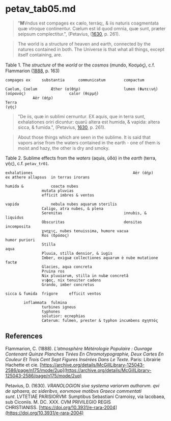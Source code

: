 # petav_tab05.md

>"**M**Vndus est compages ex cælo, terráq;, & iis naturis coagmentata quæ vtroque continentur. Cœlum est id quod omnia, quæ sunt, præter seipsum complectitur.", (Petavius, ([1630](https://doi.org/10.3931/e-rara-2004), p. 261).

>The world is a structure of heaven and earth, connected by the natures contained in both.
The Universe is that what all things, except itself containing, are.

Table 1. The *structure* of the *world* or the *cosmos* (mundo, Κοσμόϛ), c.f. Flammarion ([1888](https://archive.org/details/McGillLibrary-125043-2586/page/n175/mode/2up), p. 163)
~~~
compages ex		substantia		communicatum		compactum

Caelum, Coelum		Æther (αίθήρ)					lumen (Φωτεινή)
(ούρανός)					calor (θερμή)	
			Aër (άήρ)			
Terra			
(γής)			
~~~

>"De iis, quæ in sublimi cernuntur.
EX aquis, que in terra sunt, exhalationes oriri dicuntur: quarū altera est humida, & vapida: altera sicca, & fumida.", (Petavius, [1630](https://doi.org/10.3931/e-rara-2004), p. 261).

>About those things which are seen in the sublime.
It is said that vapors arise from the waters contained in the earth - one of them is moist and hazy, the other is dry and smoky.

Table 2. Sublime effects from the *waters* (aquis, ύδά) in the *earth* (terra, γής), c.f. `petav_tr01`.
~~~										
exhalationes											Aër (άήρ)			ex æthere allapsus	in terras irorans

humida &			coacta nubes			
				mutata pluvias			
				efficit imbres & ventos			
					
vapida				nebula nubes aquarum sterilis			
				Caligo, atra nubes, & plena			
				Serenitas							innubis, & liquidus		
				Obscuritas							densitas incomposita		
				χνηχις, nubes tenuissima, humore vacua			
				Ros (δρόσος)											humor puriori	
				Stilla															aqua
				Pluuia, stilla densior, & iugis			
				Imber, exiguæ collectiones aquarum è nube mutatione factæ			
				Glacies, aqua concreta			
				Pruina ros			
				Nix pluuiarum, stilla in nubæ concretâ			
				νιϕας, nix tenuiter cadens			
				Grando, imber concretus			
					
sicca & fumida	frigore		efficit ventos 			
					
		inflammata	fulmina			
				turbines igneus			
				typhones			
				solutior: ecnephias			
				Cæterum: fulmen, prester & typhon incumbens σχηπτός			
~~~



## References

Flammarion, C. (1888). *L’atmosphère Métérologie Populaire : Ouvrage Contenant Quinze Planches Tirées En Chromotypographie, Deux Cartes En Couleur Et Trois Cent Sept Figures Insérées Dans Le Texte*. Paris: Librairie Hachette et cie. [https://archive.org/details/McGillLibrary-125043-2586/page/n175/mode/2up](https://archive.org/details/McGillLibrary-125043-2586/page/n175/mode/2up)

Petavius, D. (1630). *VRANOLOGION sive systema variorvm authorvm. qvi de sphaera, ac sideribvs, eorvmove motibvs Graece commentati sunt*. LVTETIAE PARISIORVM: Sumptibus Sebastiani Cramoisy, via Iacobaea, sub Ciconiis. M. DC. XXX. CVM PRIVILEGIO REGIS CHRISTIANISS. [https://doi.org/10.3931/e-rara-2004](https://doi.org/10.3931/e-rara-2004)
